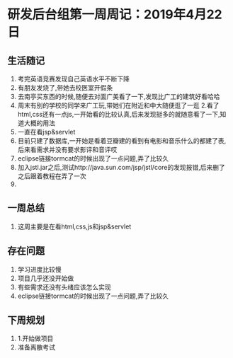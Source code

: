 # 研发后台组第一周周记：2019年4月22日

## 生活随记
1. 考完英语竞赛发现自己英语水平不断下降
1. 有朋友发烧了,带她去校医室开假条
1. 去南亭买东西的时候,随便去对面广美看了一下,发现比广工的建筑好看哈哈
1. 周末有别的学校的同学来广工玩,带她们在附近和中大随便逛了一逛
2.看了html,css还有一点js,一开始看的比较认真,后来发现挺多的就随意看了一下,知道大概的用法
1. 一直在看jsp&servlet
2. 目前只建了数据库,一开始是看着豆瓣建的看到有电影和音乐什么的都建了表,后来看需求并没有要求影评和音评哎
1. eclipse链接tormcat的时候出现了一点问题,弄了比较久
2. 加入jstl.jar之后,测试http://java.sun.com/jsp/jstl/core的发现报错,后来删了之后跟着教程在弄了一次
3. 
## 一周总结

1. 这周主要是在看html,css,js和jsp&servlet

## 存在问题
1. 学习进度比较慢
1. 项目几乎还没开始做
1. 有些需求还没有头绪应该怎么实现
1. eclipse链接tormcat的时候出现了一点问题,弄了比较久

## 下周规划
1. 1.开始做项目
1. 准备离散考试



